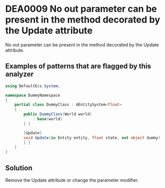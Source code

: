 # DEA0009 No out parameter can be present in the method decorated by the Update attribute

No out parameter can be present in the method decorated by the Update attribute.

## Examples of patterns that are flagged by this analyzer

```csharp
using DefaultEcs.System;

namespace DummyNamespace
{
    partial class DummyClass : AEntitySystem<float>
    {
        public DummyClass(World world)
            : base(world)
        { }

        [Update]
        void Update(in Entity entity, float state, out object dummy)
        { }
    }
}
```

## Solution

Remove the Update attribute or change the parameter modifier.